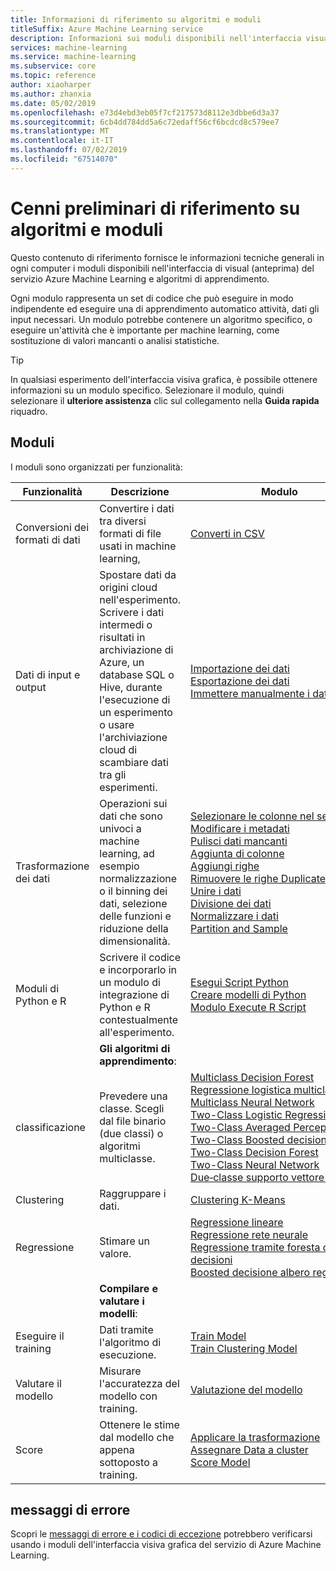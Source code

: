 ```yaml
---
title: Informazioni di riferimento su algoritmi e moduli
titleSuffix: Azure Machine Learning service
description: Informazioni sui moduli disponibili nell'interfaccia visual Azure Machine Learning
services: machine-learning
ms.service: machine-learning
ms.subservice: core
ms.topic: reference
author: xiaoharper
ms.author: zhanxia
ms.date: 05/02/2019
ms.openlocfilehash: e73d4ebd3eb05f7cf217573d8112e3dbbe6d3a37
ms.sourcegitcommit: 6cb4dd784dd5a6c72edaff56cf6bcdcd8c579ee7
ms.translationtype: MT
ms.contentlocale: it-IT
ms.lasthandoff: 07/02/2019
ms.locfileid: "67514070"
---
```

# <a name="algorithm--module-reference-overview"></a>Cenni preliminari di riferimento su algoritmi e moduli

Questo contenuto di riferimento fornisce le informazioni tecniche generali in ogni computer i moduli disponibili nell'interfaccia di visual (anteprima) del servizio Azure Machine Learning e algoritmi di apprendimento.

Ogni modulo rappresenta un set di codice che può eseguire in modo indipendente ed eseguire una di apprendimento automatico attività, dati gli input necessari. Un modulo potrebbe contenere un algoritmo specifico, o eseguire un'attività che è importante per machine learning, come sostituzione di valori mancanti o analisi statistiche.

> [!TIP]
> In qualsiasi esperimento dell'interfaccia visiva grafica, è possibile ottenere informazioni su un modulo specifico. Selezionare il modulo, quindi selezionare il **ulteriore assistenza** clic sul collegamento nella **Guida rapida** riquadro.

## <a name="modules"></a>Moduli

I moduli sono organizzati per funzionalità:

| Funzionalità | Descrizione | Modulo |
| --- |--- | ---- |
| Conversioni dei formati di dati | Convertire i dati tra diversi formati di file usati in machine learning, | [Converti in CSV](convert-to-csv.md) |
| Dati di input e output | Spostare dati da origini cloud nell'esperimento. Scrivere i dati intermedi o risultati in archiviazione di Azure, un database SQL o Hive, durante l'esecuzione di un esperimento o usare l'archiviazione cloud di scambiare dati tra gli esperimenti.  | [Importazione dei dati](import-data.md)<br/>[Esportazione dei dati](export-data.md)<br/>[Immettere manualmente i dati](enter-data-manually.md) |
| Trasformazione dei dati | Operazioni sui dati che sono univoci a machine learning, ad esempio normalizzazione o il binning dei dati, selezione delle funzioni e riduzione della dimensionalità.| [Selezionare le colonne nel set di dati](select-columns-in-dataset.md) <br/> [Modificare i metadati](edit-metadata.md) <br/> [Pulisci dati mancanti](clean-missing-data.md) <br/> [Aggiunta di colonne](add-columns.md) <br/> [Aggiungi righe](add-rows.md) <br/> [Rimuovere le righe Duplicate](remove-duplicate-rows.md) <br/> [Unire i dati](join-data.md) <br/> [Divisione dei dati](split-data.md) <br/> [Normalizzare i dati](normalize-data.md) <br/> [Partition and Sample](partition-and-sample.md) |
| Moduli di Python e R | Scrivere il codice e incorporarlo in un modulo di integrazione di Python e R contestualmente all'esperimento. | [Esegui Script Python](execute-python-script.md)   <br/> [Creare modelli di Python](create-python-model.md) <br/> [Modulo Execute R Script](execute-r-script.md)
|  | **Gli algoritmi di apprendimento**: | |
| classificazione | Prevedere una classe.  Scegli dal file binario (due classi) o algoritmi multiclasse.| [Multiclass Decision Forest](multiclass-decision-forest.md) <br/> [Regressione logistica multiclasse](multiclass-logistic-regression.md)  <br/> [Multiclass Neural Network](multiclass-neural-network.md)  <br/>  [Two-Class Logistic Regression](two-class-logistic-regression.md)  <br/>[Two-Class Averaged Perceptron](two-class-averaged-perceptron.md) <br/> [Two-Class&nbsp;Boosted&nbsp;decisione&nbsp;albero](two-class-boosted-decision-tree.md)  <br/> [Two-Class Decision Forest](two-class-decision-forest.md)  <br/> [Two-Class Neural Network](two-class-neural-network.md)  <br/> [Due&#8209;classe&nbsp;supporto&nbsp;vettore&nbsp;Machine](two-class-support-vector-machine.md) 
| Clustering | Raggruppare i dati.| [Clustering K-Means](k-means-clustering.md)
| Regressione | Stimare un valore. | [Regressione lineare](linear-regression.md)  <br/> [Regressione rete neurale](neural-network-regression.md)  <br/> [Regressione tramite foresta delle decisioni](decision-forest-regression.md)  <br/> [Boosted&nbsp;decisione&nbsp;albero&nbsp;regressione](boosted-decision-tree-regression.md)
|  | **Compilare e valutare i modelli**: | |
| Eseguire il training   | Dati tramite l'algoritmo di esecuzione. | [Train Model](train-model.md)  <br/> [Train Clustering Model](train-clustering-model.md)    |
| Valutare il modello | Misurare l'accuratezza del modello con training. |  [Valutazione del modello](evaluate-model.md)
| Score | Ottenere le stime dal modello che appena sottoposto a training. | [Applicare la trasformazione](apply-transformation.md)<br/>[Assegnare&nbsp;Data&nbsp;a&nbsp;cluster](assign-data-to-clusters.md) <br/>[Score Model](score-model.md)

## <a name="error-messages"></a>messaggi di errore

Scopri le [messaggi di errore e i codici di eccezione](machine-learning-module-error-codes.md) potrebbero verificarsi usando i moduli dell'interfaccia visiva grafica del servizio di Azure Machine Learning.
